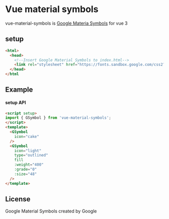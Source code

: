 # Vue material symbols

vue-material-symbols is [Google Materia Symbols](https://fonts.google.com/icons?icon.set=Material+Symbols) for vue 3

## setup

```html
<html>
  <head>
    <!--Insert Google Material Symbols to index.html-->
    <link rel="stylesheet" href="https://fonts.sandbox.google.com/css2?family=Material+Symbols+Outlined:opsz,wght,FILL,GRAD@20..48,100..700,0..1,-50..200" />
  </head>
</html
```

## Example

#### setup API
```html
<script setup>
import { GSymbol } from 'vue-material-symbols';
</script>
<template>
  <GSymbol
    icon="cake"
  />
  <GSymbol
    icon="light"
    type="outlined"
    fill
    :weight="400"
    :grade="0"
    :size="48"
  />
</template>
```

## License
Google Material Symbols created by Google
